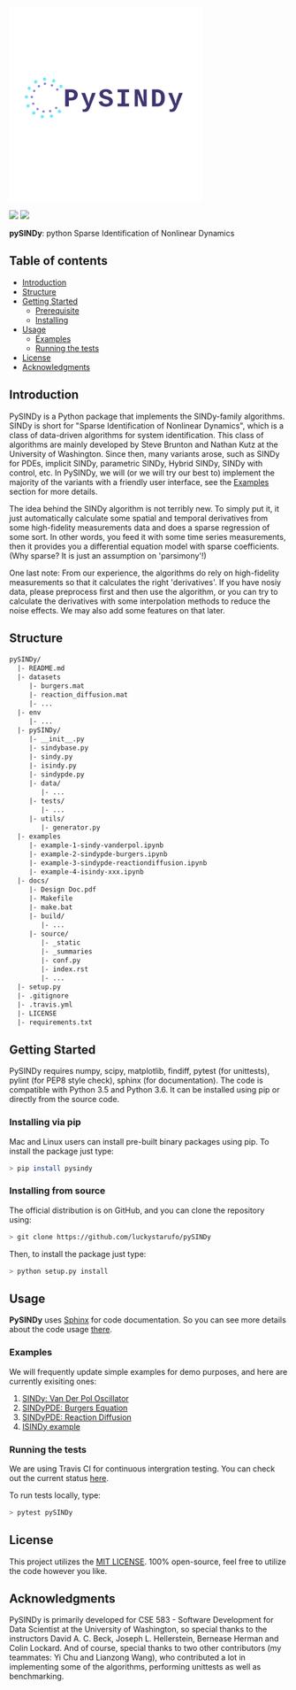 <p align="left">
  <a href="https://pysindy.readthedocs.io/en/latest/" target="_blank" >
    <img alt="Python Sparse Identification of Nonelinear Dynamics" src="docs/source/_static/logo_PySINDy.png" width="350" />
  </a>
</p>

</p>
<p align="left">
    <a href="#travis" alt="Travis Build Status">
        <img src="https://travis-ci.org/luckystarufo/pySINDy.svg?branch=master" /></a>
    <a href="#docs" alt="Documentation Status">
        <img src="https://readthedocs.org/projects/pysindy/badge/?version=latest" /></a>
</p>   

**pySINDy**: python Sparse Identification of Nonlinear Dynamics

## Table of contents
* [Introduction](#introduction)
* [Structure](#structure)
* [Getting Started](#getting-started)
    * [Prerequisite](#prerequisite)
    * [Installing](#installing)
* [Usage](#usage)
    * [Examples](#examples)
    * [Running the tests](#running-the-tests)
* [License](#license)
* [Acknowledgments](#acknowledgments)

## Introduction
PySINDy is a Python package that implements the SINDy-family algorithms. 
SINDy is short for "Sparse Identification of Nonlinear Dynamics", which 
is a class of data-driven algorithms for system identification. This class 
of algorithms are mainly developed by Steve Brunton and Nathan Kutz at the 
University of Washington. Since then, many variants arose, such as SINDy for 
PDEs, implicit SINDy, parametric SINDy, Hybrid SINDy, SINDy with control, etc. 
In PySINDy, we will (or we will try our best to) implement the majority of 
the variants with a friendly user interface, see the [Examples](#examples) 
section for more details. 

The idea behind the SINDy algorithm is not terribly new. To simply put it, 
it just automatically calculate some spatial and temporal derivatives from 
some high-fidelity measurements data and does a sparse regression of some sort.
In other words, you feed it with some time series measurements, then it provides
you a differential equation model with sparse coefficients. (Why sparse? It is 
just an assumption on 'parsimony'!)

One last note: From our experience, the algorithms do rely on high-fidelity measurements
so that it calculates the right 'derivatives'. If you have nosiy data, please preprocess 
first and then use the algorithm, or you can try to calculate the derivatives with some 
interpolation methods to reduce the noise effects. We may also add some features on that 
later.

## Structure
    pySINDy/
      |- README.md
      |- datasets
         |- burgers.mat
         |- reaction_diffusion.mat
         |- ...
      |- env
         |- ...
      |- pySINDy/
         |- __init__.py
         |- sindybase.py
         |- sindy.py
         |- isindy.py
         |- sindypde.py
         |- data/
            |- ...
         |- tests/
            |- ...
         |- utils/
            |- generator.py
      |- examples
         |- example-1-sindy-vanderpol.ipynb
         |- example-2-sindypde-burgers.ipynb
         |- example-3-sindypde-reactiondiffusion.ipynb
         |- example-4-isindy-xxx.ipynb
      |- docs/
         |- Design Doc.pdf
         |- Makefile
         |- make.bat
         |- build/
            |- ...
         |- source/
            |- _static
            |- _summaries
            |- conf.py
            |- index.rst
            |- ...
      |- setup.py
      |- .gitignore
      |- .travis.yml
      |- LICENSE
      |- requirements.txt


## Getting Started

PySINDy requires numpy, scipy, matplotlib, findiff, pytest (for unittests), pylint (for PEP8 style check), 
sphinx (for documentation). The code is compatible with Python 3.5 and Python 3.6. It can be installed 
using pip or directly from the source code.

### Installing via pip

Mac and Linux users can install pre-built binary packages using pip. To install the package just type:
```bash
> pip install pysindy
```

### Installing from source

The official distribution is on GitHub, and you can clone the repository using:
```bash
> git clone https://github.com/luckystarufo/pySINDy
```
Then, to install the package just type:
```bash
> python setup.py install
```

## Usage
**PySINDy** uses [Sphinx](http://www.sphinx-doc.org/en/stable/) for code documentation.
So you can see more details about the code usage [there](https://pysindy.readthedocs.io/en/latest/).

### Examples
We will frequently update simple examples for demo purposes, and here are currently exisiting
ones:
1. [SINDy: Van Der Pol Oscillator](examples/example-1-sindy-vanderpol.ipynb)
2. [SINDyPDE: Burgers Equation](examples/example-2-sindypde-burgers.ipynb)
3. [SINDyPDE: Reaction Diffusion](examples/example-3-sindypde-reactiondiffusion.ipynb)
4. [ISINDy example](examples/example-4-isindy-xxx.ipynb)

### Running the tests
We are using Travis CI for continuous intergration testing. You can check out the current status 
[here](https://travis-ci.org/luckystarufo/pySINDy).

To run tests locally, type:
```bash
> pytest pySINDy
```

## License
This project utilizes the [MIT LICENSE](LICENSE).
100% open-source, feel free to utilize the code however you like. 

## Acknowledgments
PySINDy is primarily developed for CSE 583 - Software Development for Data Scientist
at the University of Washington, so special thanks to the instructors David A. C. Beck,
Joseph L. Hellerstein, Bernease Herman and Colin Lockard. 
And of course, special thanks to two other contributors (my teammates: Yi Chu and Lianzong Wang), 
who contributed a lot in implementing some of the algorithms, performing unittests as well as benchmarking.
